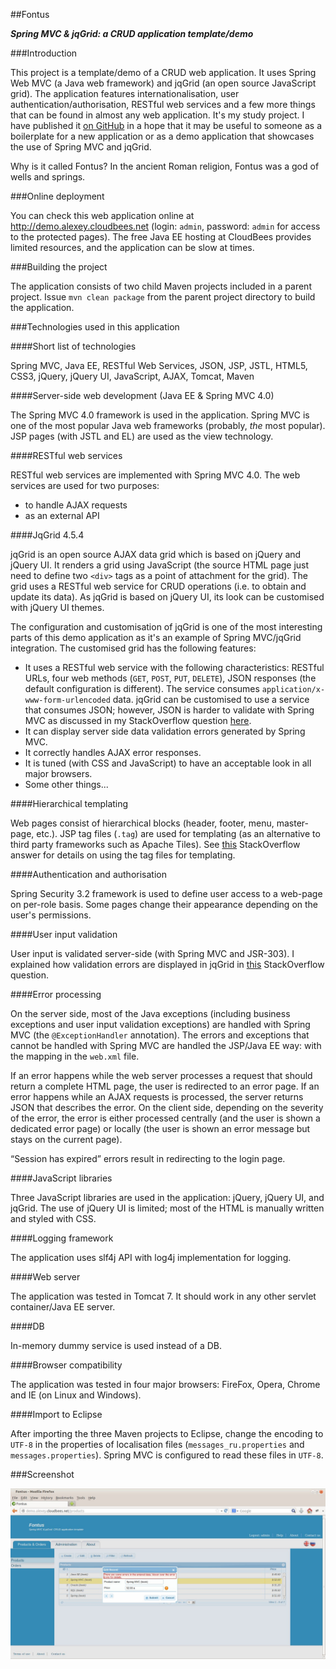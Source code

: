 ##Fontus

**_Spring MVC &amp; jqGrid: a CRUD application template/demo_**

###Introduction

This project is a template/demo of a CRUD web application. It uses Spring Web MVC (a Java web framework) and jqGrid (an open source JavaScript grid). The application features internationalisation, user authentication/authorisation, RESTful web services and a few more things that can be found in almost any web application. It's my study project. I have published it [on GitHub](https://github.com/iexel/fontus) in a hope that it may be useful to someone as a boilerplate for a new application or as a demo application that showcases the use of Spring MVC and jqGrid.

Why is it called Fontus? In the ancient Roman religion, Fontus was a god of wells and springs.

###Online deployment

You can check this web application online at http://demo.alexey.cloudbees.net (login: `admin`, password: `admin` for access to the protected pages). The free Java EE hosting at CloudBees provides limited resources, and the application can be slow at times.

###Building the project

The application consists of two child Maven projects included in a parent project. Issue `mvn clean package` from the parent project directory to build the application.

###Technologies used in this application

####Short list of technologies

Spring MVC, Java EE, RESTful Web Services, JSON, JSP, JSTL, HTML5, CSS3, jQuery, jQuery UI, JavaScript, AJAX, Tomcat, Maven

####Server-side web development (Java EE & Spring MVC 4.0)

The Spring MVC 4.0 framework is used in the application. Spring MVC is one of the most popular Java web frameworks (probably, _the_ most popular). JSP pages (with JSTL and EL) are used as the view technology.

####RESTful web services

RESTful web services are implemented with Spring MVC 4.0. The web services are used for two purposes:
- to handle AJAX requests
- as an external API

####JqGrid 4.5.4

jqGrid is an open source AJAX data grid which is based on jQuery and jQuery UI. It renders a grid using JavaScript (the source HTML page just need to define two `<div>` tags as a point of attachment for the grid). The grid uses a RESTful web service  for CRUD operations (i.e. to obtain and update its data). As jqGrid is based on jQuery UI, its look can be customised with jQuery UI themes.

The configuration and customisation of jqGrid is one of the most interesting parts of this demo application as it's an example of Spring MVC/jqGrid integration. The customised grid has the following features:
- It uses a RESTful web service with the following characteristics: RESTful URLs, four web methods (`GET`, `POST`, `PUT`, `DELETE`), JSON responses (the default configuration is different). The service consumes  `application/x-www-form-urlencoded` data. jqGrid can be customised to use a service that consumes JSON; however, JSON is harder to validate with Spring MVC as discussed in my StackOverflow question [here](http://stackoverflow.com/q/21793584/2842067).
- It can display server side data validation errors generated by Spring MVC.
- It correctly handles AJAX error responses.
- It is tuned (with CSS and JavaScript) to have an acceptable look in all major browsers.
- Some other things...

####Hierarchical templating

Web pages consist of hierarchical blocks (header, footer, menu, master-page, etc.). JSP tag files (`.tag`) are used for templating (as an alternative to third party frameworks such as Apache Tiles). See [this](http://stackoverflow.com/a/3257426/2842067) StackOverflow answer for details on using the tag files for templating.

####Authentication and authorisation

Spring Security 3.2 framework is used to define user access to a web-page on per-role basis. Some pages change their appearance depending on the user's permissions.

####User input validation

User input is validated server-side (with Spring MVC and JSR-303). I explained how validation errors are displayed in jqGrid in [this](http://stackoverflow.com/q/21808706/2842067) StackOverflow question.

####Error processing

On the server side, most of the Java exceptions (including business exceptions and user input validation exceptions) are handled with Spring MVC (the `@ExceptionHandler` annotation). The errors and exceptions that cannot be handled with Spring MVC are handled the JSP/Java EE way: with the mapping in the `web.xml` file.

If an error happens while the web server processes a request that should return a complete HTML page, the user is redirected to an error page. If an error happens while an AJAX requests is processed, the server returns JSON that describes the error. On the client side, depending on the severity of the error, the error is either processed centrally (and the user is shown a dedicated error page) or locally (the user is shown an error message but stays on the current page).

“Session has expired” errors result in redirecting to the login page.

####JavaScript libraries

Three JavaScript libraries are used in the application: jQuery, jQuery UI, and jqGrid. The use of jQuery UI is limited; most of the HTML is manually written and styled with CSS.

####Logging framework

The application uses slf4j API with log4j implementation for logging.

####Web server

The application was tested in Tomcat 7. It should work in any other servlet container/Java EE server.

####DB

In-memory dummy service is used instead of a DB.

####Browser compatibility

The application was tested in four major browsers: FireFox, Opera, Chrome and IE (on Linux and Windows).

####Import to Eclipse

After importing the three Maven projects to Eclipse, change the encoding to `UTF-8` in the properties of localisation files (`messages_ru.properties` and `messages.properties`). Spring MVC is configured to read these files in `UTF-8`.

###Screenshot

![alt text](screenshot.jpeg "Screenshot")
